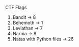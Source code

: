 CTF Flags

  1. Bandit -> 8
  2. Behemoth -> 1
  3. Leviathan -> 7
  4. Narnia -> 8
  5. Natas with Python files -> 26
